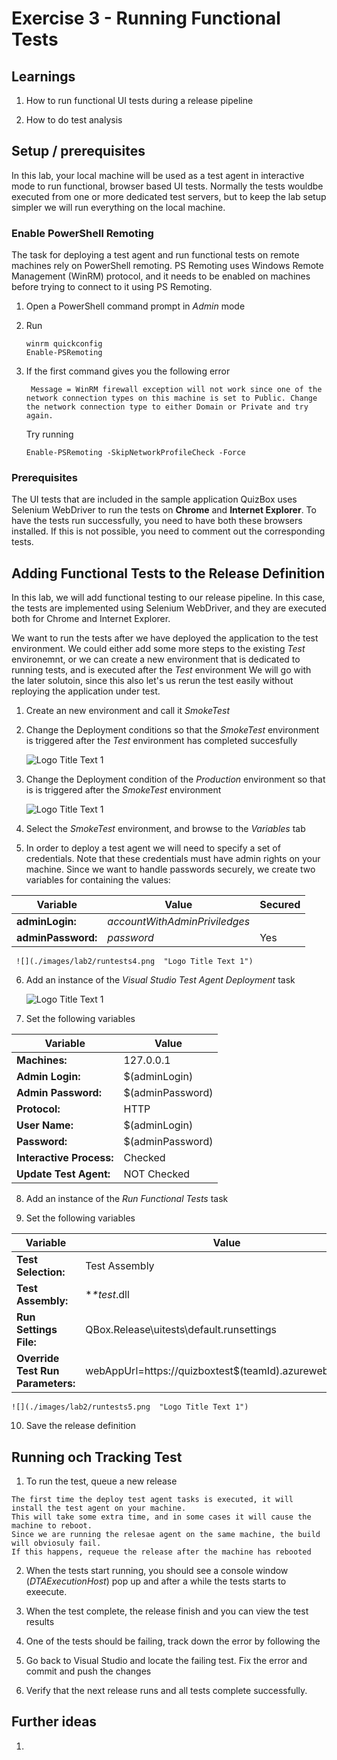 # Exercise 3 - Running Functional Tests

## Learnings
1. How to run functional UI tests during a release pipeline

2. How to do test analysis

## Setup / prerequisites
In this lab, your local machine will be used as a test agent in interactive mode to run functional, browser based UI tests.
Normally the tests wouldbe executed from one or more dedicated test servers, but to keep the lab setup simpler we will run everything on the local machine.

### Enable PowerShell Remoting
The task for deploying a test agent and run functional tests on remote machines rely on PowerShell remoting. 
PS Remoting uses Windows Remote Management (WinRM) protocol, and it needs to be enabled on machines before trying to connect to it using PS Remoting.

1. Open a PowerShell command prompt in *Admin* mode

2. Run

    ```
    winrm quickconfig
    Enable-PSRemoting
    ```

3. If the first command gives you the following error

   ```
    Message = WinRM firewall exception will not work since one of the network connection types on this machine is set to Public. Change the network connection type to either Domain or Private and try again.
   ```
   
   Try running 

    ```
    Enable-PSRemoting -SkipNetworkProfileCheck -Force
    ```
    
### Prerequisites
The UI tests that are included in the sample application QuizBox uses Selenium WebDriver to run the tests on **Chrome** and **Internet Explorer**.
To have the tests run successfully, you need to have both these browsers installed. If this is not possible, you need to comment out the corresponding tests.
  
    
 
## Adding Functional Tests to the Release Definition

In this lab, we will add functional testing to our release pipeline. In this case, the tests are implemented using Selenium WebDriver, and they are executed both for Chrome and Internet Explorer.
 
We want to run the tests after we have deployed the application to the test environment. We could either add some more steps to the existing *Test* environemnt, or we can create a new environment that is dedicated to running tests, and is executed after the *Test* environment
We will go with the later solutoin, since this also let's us rerun the test easily without reploying the application under test.
 
1. Create an new environment and call it *SmokeTest*
 
2. Change the Deployment conditions so that the *SmokeTest* environment is triggered after the *Test* environment has completed succesfully

    ![](./images/lab2/runtests1.png  "Logo Title Text 1")
 
3. Change the Deployment condition of the *Production* environment so that is is triggered after the *SmokeTest* environment

    ![](./images/lab2/runtests2.png  "Logo Title Text 1")
   
4. Select the *SmokeTest* environment, and browse to the *Variables* tab

5. In order to deploy a test agent we will need to specify a set of credentials. Note that these credentials must have admin rights on your machine.
   Since we want to handle passwords securely, we create two variables for containing the values:

| Variable        | Value           | Secured |
| ------------- |-------------|-------------|
| **adminLogin:**      | *accountWithAdminPriviledges* ||
| **adminPassword:**      | *password* | Yes|  
   
     ![](./images/lab2/runtests4.png  "Logo Title Text 1")

6. Add an instance of the *Visual Studio Test Agent Deployment* task

    ![](./images/lab2/runtests3.png  "Logo Title Text 1")
    
7.   Set the following variables

| Variable        | Value           |
| ------------- |-------------|
| **Machines:**      | 127.0.0.1 |
| **Admin Login:**      | $(adminLogin) |
| **Admin Password:**      | $(adminPassword) |
| **Protocol:**      | HTTP |
| **User Name:**      | $(adminLogin) |
| **Password:**      | $(adminPassword) |
| **Interactive Process:**      | Checked |
| **Update Test Agent:**      | NOT Checked |

8. Add an instance of the *Run Functional Tests* task

9. Set the following variables

| Variable        | Value           |
| ------------- |-------------|
| **Test Selection:**      | Test Assembly |
| **Test Assembly:**      | **\*test*.dll |
| **Run Settings File:**      | QBox.Release\uitests\default.runsettings |
| **Override Test Run Parameters:**      | webAppUrl=https://quizboxtest$(teamId).azurewebsites.net |

    ![](./images/lab2/runtests5.png  "Logo Title Text 1")
    
10. Save the release definition

## Running och Tracking Test 

1. To run the test, queue a new release

```
The first time the deploy test agent tasks is executed, it will install the test agent on your machine.
This will take some extra time, and in some cases it will cause the machine to reboot. 
Since we are running the relesae agent on the same machine, the build will obviosuly fail.
If this happens, requeue the release after the machine has rebooted  
```
2. When the tests start running, you should see a console window (*DTAExecutionHost*) pop up and after a while the tests starts to exeecute.

3. When the test complete, the release finish and you can view the test results 

4. One of the tests should be failing, track down the error by following the 

5. Go back to Visual Studio and locate the failing test. Fix the error and commit and push the changes

6. Verify that the next release runs and all tests complete successfully.



## Further ideas

1. 
